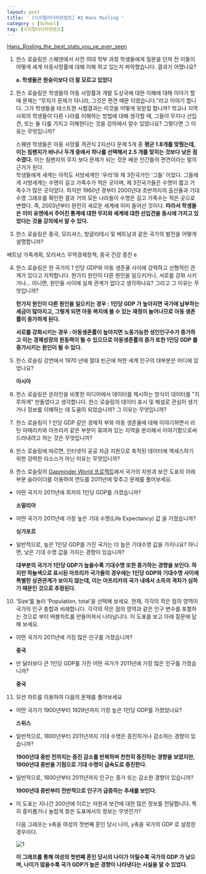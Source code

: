 ```yaml
---
layout: post
title: ' [디지털미디어컨텐츠] #3 Hans Rosling '
category : [School]
tag: [디지털미디어컨텐츠]
---
```


[Hans_Rosling_the_best_stats_you_ve_ever_seen](https://www.ted.com/talks/hans_rosling_the_best_stats_you_ve_ever_seen)


1. 한스 로슬링은 스웨덴에서 사전 의대 학부 과정 학생들에게 질문을 던져 전 이들이 어떻게 세계 아동사망률에 대해 이해 하고 있는지 파악했습니다. 결과가 어땠나요?    

    **a. 학생들은 원숭이보다 더 잘 모르고 있었다**

2.  한스 로슬링은 학생들의 아동 사망률과 개발 도상국에 대한 이해에 대해 이야기 할 때 문제는 “무지가 문제가 아니라, 그것은 편견 때문 이였습니다.”라고 이야기 합니다. 그가 학생들을 테스트한 시험결과는 이것을 어떻게 뒷받침 합니까? 학교나 지역 사회의 학생들이 다른 나라를 이해하는 방법에 대해 생각할 때, 그들이 무지나 선입견, 또는 둘 다를 가지고 이해한다는 것을 강의에서 알수 있었나요? 그렇다면 그 이유는 무엇입니까?    

    스웨덴 학생들은 아동 사망률 객관식 2지선다 문제 5개 중 **평균 1.8개를 맞췄는데, 이는 침팬지가 바나나 두개 중에서 하나를 선택해서 2.5 개를 맞히는 것보다 낮은 점수였다.** 이는 침팬지의 무지 보다 문제가 되는 것은 배운 인간들의 편견이라는 말의 근거가 된다.  
    학생들에게 세계는 아직도 서방세계인 '우리'와 제 3진국가인 '그들' 이었다. 그들에게 서방세계는 수명이 길고 가족수가 적은 곳이며, 제  3진국가들은 수명이 짧고 가족수가 많은 곳이었다. 
    하지만 1960년 경부터 2000년대 초반까지의 출산율과 기대수명 그래프를 확인한 결과 거의 모든 나라들이 수명은 길고 가족수는 적은 곳으로 변했다. 즉, 2003년부터 완전히 새로운 세계에 이미 들어선 것이다. **따라서 학생들은 이미 유엔에서 주어진 통계에 대한 무지와 세계에 대한 선입견을 동시에 가지고 있었다는 것을 강의에서 알 수 있다.** 


3. 한스 로슬링은 중국, 모리셔스, 방글라데시 및 베트남과 같은 국가의 발전을 어떻게 설명합니까?

베트남 가족계획, 모리셔스 무역경제정책, 중국 건강 증진 
e 

4. 한스 로슬링은 한 국가의 1 인당 GDP와 아동 생존율 사이에 강력하고 선형적인 관계가 있다고 지적합니다. 한가지 원인이 다른 원인을 일으키거나, 서로를 강화 시키거나... 아니면, 원인들 사이에 실제 관계가 없다고 생각하나요? 그리고 그 이유는 무엇입니까?    

    **한가지 원인이 다른 원인을 일으키는 경우 : 1인당 GDP 가 높아지면 국가에 납부하는 세금이 많아지고, 그렇게 되면 아동 복지에 쓸 수 있는 재정이 늘어나므로 아동 생존률이 증가하게 된다.**
    
    **서로를 강화시키는 경우 : 아동생존률이 높아지면 노동가능한 성인인구수가 증가하고 이는 경제성장의 원동력이 될 수 있으므로 아동생존률의 증가 또한 1인당 GDP 를 증가시키는 원인이 될 수 있다.** 


5. 한스 로슬링 강연에서 1970 년에 절대 빈곤에 처한 세계 인구의 대부분은 어디에 있었나요?    

    **아시아** 

6. 한스 로슬링은 온라인을 비롯한 미디어에서 데이터를 제시하는 방식이 데이터를 "지루하게" 만들었다고 생각합니다. 한스 로슬링의 데이터 표시 및 해설로 관심이 생기거나 정보를 이해하는 데 도움이 되었습니까? 그 이유는 무엇입니까?

    
  
7.  한스 로슬링이 1 인당 GDP 같은 경제적 부와 아동 생존율에 대해 이야기하면서 라틴 아메리카와 아프리카 같은 부분이 묶여져 있는 지역을 분리해서 이야기함으로써 드러내려고 하는 것은 무엇입니까?    



8. 한스 로슬링에 따르면, 인터넷이 공공 자금 지원으로 축적된 데이터에 액세스하기 위한 강력한 리소스가 아닌 이유는 무엇입니까?   

    

9. 한스 로슬링의 [Gapminder World 프로젝트](http://www.gapminder.org/world/)에서 국가의 자원과 보건 도표의 아래부분 슬라이더를 이용하여 연도를 2011년에 맞추고 문제를 풀어보세요.   

*  어떤 국가가 2011년에 최저의 1인당 GDP를 가졌습니까?   
    
    **소말리아** 

*  어떤 국가가 2011년에 가장 높은 기대 수명(Life Expectancy) 값 을 가졌습니까?   

    **싱가포르** 
    
*  일반적으로, 높은 1인당 GDP를 가진 국가는 더 높은 기대수명 값을 가지나요? 아니면, 낮은 기대 수명 값을 가지는 경향이 있습니까?   

    **대부분의 국가가 1인당 GDP가 높을수록 기대수명 또한 증가하는 경향을 보인다. 하지만 하늘색으로 표시된 아프리카 국가들의 경우에는 1인당 GDP와 기대수명 사이에 특별한 상관관계가 보이지 않는데, 이는 아프리카의 국가 내에서 소득의 격차가 심하기 때문인 것으로 추정된다.** 
    
10. ‘Size’를 눌러 ‘Population, total’을 선택해 보세요. 현재, 각각의 작은 점의 영역이 국가의 인구 총합과 비례합니다. 각각의 작은 점의 영역과 같은 인구 변수를 포함하는 것으로 부터 버블차트를 만들어져서 나타납니다. 이 도표를 보고 아래 질문에 답해 보세요.   


* 어떤 국가가 2011년에 가장 많은 인구를 가졌습니까? 

    **중국**
    

* 만 달러보다 큰 1인당 GDP를 가진 어떤 국가가 2011년에 가장 많은 인구를 가졌습니까?  

    **중국**

11. 모션 차트를 이용하여 다음의 문제를 풀어보세요

* 어떤 국가가 1900년부터 1929년까지 가장 높은 1인당 GDP를 가졌었나요?

    **스위스**

* 일반적으로, 1800년부터 2011년까지 기대 수명은 증진하거나 감소하는 경향이 있습니까?

    **1900년대 중반 전까지는 증진 감소를 반복하며 천천히 증진하는 경향을 보였지만, 1900년대 중반을 기점으로 기대 수명이 급속도로 증진한다.**  

* 일반적으로, 1800년부터 2011년까지 인구는 증가 또는 감소한 경향이 있습니까?

    **1900년대 중반부터 전반적으로 인구가 급증하는 추세를 보인다.**

* 이 도표는 지나간 200년에 이르는 자원과 보건에 대한 많은 정보를 전달합니다. 특히 흥미롭거나 놀랍게 찾은 도표에서의 정보는 무엇인가?

    다음 그래프는 x축을 여성의 첫번째 혼인 당시 나이, y축을 국가의 GDP 로 설정한 경우이다.  
    
    ![1](https://drive.google.com/uc?id=1KnboSznps3jSJkO71Vm743WqSBFpx71J)
    
    **이 그래프를 통해 여성의 첫번째 혼인 당시의 나이가 어릴수록 국가의 GDP 가 낮으며, 나이가 많을수록 국가 GDP가 높은 경향이 나타낸다는 사실을 알 수 있었다.**
    
    






